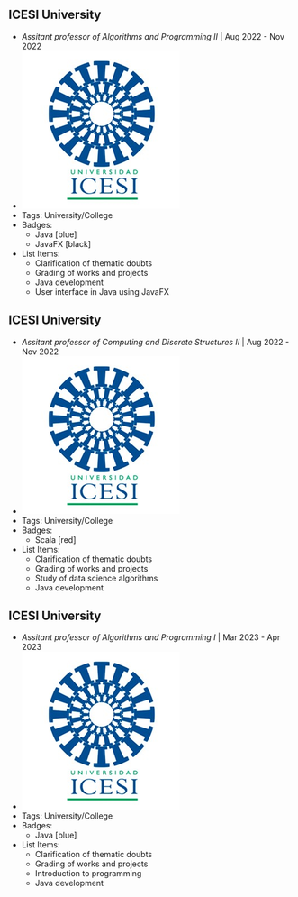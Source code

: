 ## ICESI University
- *Assitant professor of Algorithms and Programming II* | Aug 2022 - Nov 2022
- ![logo512](../assets/icesi-logo.jpg)
- Tags: University/College
- Badges:
  - Java [blue]
  - JavaFX [black]
- List Items:
  - Clarification of thematic doubts
  - Grading of works and projects
  - Java development
  - User interface in Java using JavaFX

## ICESI University
- *Assitant professor of Computing and Discrete Structures II* | Aug 2022 - Nov 2022
- ![logo512](../assets/icesi-logo.jpg)
- Tags: University/College
- Badges:
  - Scala [red]
- List Items:
  - Clarification of thematic doubts
  - Grading of works and projects
  - Study of data science algorithms
  - Java development

## ICESI University
- *Assitant professor of Algorithms and Programming I* | Mar 2023 - Apr 2023
- ![logo512](../assets/icesi-logo.jpg)
- Tags: University/College
- Badges:
  - Java [blue]
- List Items:
  - Clarification of thematic doubts
  - Grading of works and projects
  - Introduction to programming
  - Java development